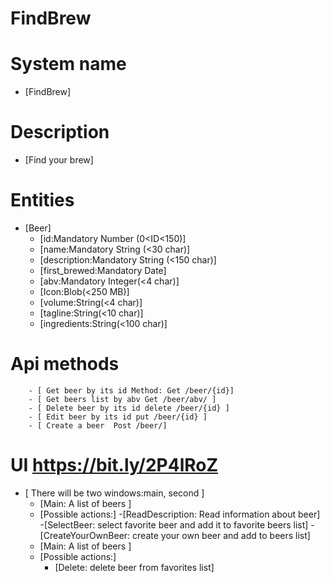 # FindBrew
# System name
- [FindBrew] 

# Description
- [Find your brew] 

# Entities
- [Beer]  
    - [id:Mandatory Number (0<ID<150)]
    - [name:Mandatory String (<30 char)]  
    - [description:Mandatory String (<150 char)]
    - [first_brewed:Mandatory Date]
    - [abv:Mandatory Integer(<4 char)] 
    - [Icon:Blob(<250 MB)] 
    - [volume:String(<4 char)] 
    - [tagline:String(<10 char)] 
    - [ingredients:String(<100 char)] 
    
# Api methods
        - [ Get beer by its id Method: Get /beer/{id}] 
        - [ Get beers list by abv Get /beer/abv/ ] 
        - [ Delete beer by its id delete /beer/{id} ] 
        - [ Edit beer by its id put /beer/{id} ] 
        - [ Create a beer  Post /beer/]  
# UI https://bit.ly/2P4lRoZ
- [ There will be two windows:main, second ]
    - [Main: A list of beers ]
     - [Possible actions:]
         -[ReadDescription: Read information about beer]
         -[SelectBeer: select favorite beer and add it to favorite beers list]
         -[CreateYourOwnBeer: create your own beer and add to beers list]
    - [Main: A list of beers ]
     - [Possible actions:]
          - [Delete: delete beer from favorites list]
         
            
